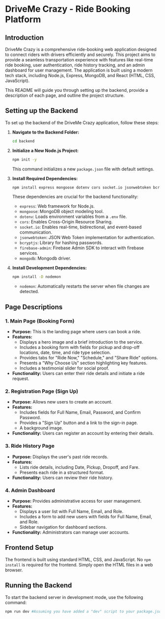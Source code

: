 # DriveMe Crazy - Ride Booking Platform

## Introduction

DriveMe Crazy is a comprehensive ride-booking web application designed to connect riders with drivers efficiently and securely. This project aims to provide a seamless transportation experience with features like real-time ride booking, user authentication, ride history tracking, and an admin dashboard for user management. The application is built using a modern tech stack, including Node.js, Express, MongoDB, and React (HTML, CSS, JavaScript).

This README will guide you through setting up the backend, provide a description of each page, and outline the project structure.

## Setting up the Backend

To set up the backend of the DriveMe Crazy application, follow these steps:

1.  **Navigate to the Backend Folder:**

    ```bash
    cd backend
    ```

2.  **Initialize a New Node.js Project:**

    ```bash
    npm init -y
    ```

    This command initializes a new `package.json` file with default settings.

3.  **Install Required Dependencies:**

    ```bash
    npm install express mongoose dotenv cors socket.io jsonwebtoken bcryptjs firebase-admin mongodb
    ```

    These dependencies are crucial for the backend functionality:

    * `express`: Web framework for Node.js.
    * `mongoose`: MongoDB object modeling tool.
    * `dotenv`: Loads environment variables from a `.env` file.
    * `cors`: Enables Cross-Origin Resource Sharing.
    * `socket.io`: Enables real-time, bidirectional, and event-based communication.
    * `jsonwebtoken`: JSON Web Token implementation for authentication.
    * `bcryptjs`: Library for hashing passwords.
    * `firebase-admin`: Firebase Admin SDK to interact with firebase services.
    * `mongodb`: Mongodb driver.

4.  **Install Development Dependencies:**

    ```bash
    npm install -D nodemon
    ```

    * `nodemon`: Automatically restarts the server when file changes are detected.

## Page Descriptions

### 1. Main Page (Booking Form)

* **Purpose:** This is the landing page where users can book a ride.
* **Features:**
    * Displays a hero image and a brief introduction to the service.
    * Includes a booking form with fields for pickup and drop-off locations, date, time, and ride type selection.
    * Provides tabs for "Ride Now," "Schedule," and "Share Ride" options.
    * Presents a "Why Choose Us" section highlighting key features.
    * Includes a testimonial slider for social proof.
* **Functionality:** Users can enter their ride details and initiate a ride request.

### 2. Registration Page (Sign Up)

* **Purpose:** Allows new users to create an account.
* **Features:**
    * Includes fields for Full Name, Email, Password, and Confirm Password.
    * Provides a "Sign Up" button and a link to the sign-in page.
    * A background image.
* **Functionality:** Users can register an account by entering their details.

### 3. Ride History Page

* **Purpose:** Displays the user's past ride records.
* **Features:**
    * Lists ride details, including Date, Pickup, Dropoff, and Fare.
    * Presents each ride in a structured format.
* **Functionality:** Users can review their ride history.

### 4. Admin Dashboard

* **Purpose:** Provides administrative access for user management.
* **Features:**
    * Displays a user list with Full Name, Email, and Role.
    * Includes a form to add new users with fields for Full Name, Email, and Role.
    * Sidebar navigation for dashboard sections.
* **Functionality:** Administrators can manage user accounts.

## Frontend Setup

The frontend is built using standard HTML, CSS, and JavaScript. No `npm install` is required for the frontend. Simply open the HTML files in a web browser.

## Running the Backend

To start the backend server in development mode, use the following command:

```bash
npm run dev #Assuming you have added a "dev" script to your package.json.
